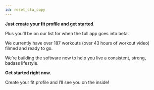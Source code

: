 ```yaml
---
id: reset_cta_copy
---
```


**Just create your fit profile and get started**.

Plus you’ll be on our list for when the full app goes into beta.

We currently have over 187 workouts (over 43 hours of workout video) filmed and ready to go.

We’re building the software now to help you live a consistent, strong, badass lifestyle.

**Get started right now**.

Create your fit profile and I’ll see you on the inside!

